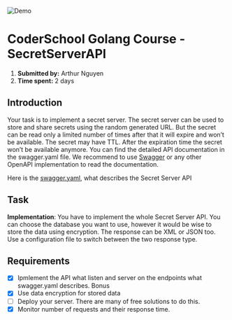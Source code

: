 ![Demo](http://g.recordit.co/cgOreIqQDu.gif)
# CoderSchool Golang Course - SecretServerAPI

1. **Submitted by:** Arthur Nguyen
2. **Time spent:** 2 days

## Introduction

Your task is to implement a secret server. The secret server can be used to store and share secrets using the random generated URL. But the secret can be read only a limited number of times after that it will expire and won’t be available. The secret may have TTL. After the expiration time the secret won’t be available anymore. You can find the detailed API documentation in the swagger.yaml file. We recommend to use [Swagger](https://editor.swagger.io/) or any other OpenAPI implementation to read the documentation.

Here is the [swagger.yaml](https://gist.github.com/olivernadj/76abe003e4979ce36c3857318ab4f904), what describes the Secret Server API

## Task
**Implementation**: You have to implement the whole Secret Server API. You can choose the database you want to use, however it would be wise to store the data using encryption. The response can be XML or JSON too. Use a configuration file to switch between the two response type.

## Requirements
* [x] Ipmlement the API what listen and server on the endpoints what swagger.yaml describes.
Bonus
* [x] Use data encryption for stored data
* [ ] Deploy your server. There are many of free solutions to do this.
* [x] Monitor number of requests and their response time.
